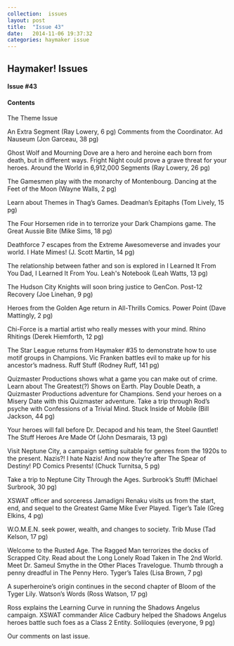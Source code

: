 ```yaml
---
collection:  issues
layout: post
title:  "Issue 43"
date:   2014-11-06 19:37:32
categories: haymaker issue
---
```


<h2>Haymaker! Issues</h2>

<h4>Issue #43</h4>

<h4>Contents</h4>

The Theme Issue

An Extra Segment (Ray Lowery, 6 pg)
Comments from the Coordinator.
Ad Nauseum (Jon Garceau, 38 pg)

Ghost Wolf and Mourning Dove are a hero and heroine each born from death, but in different ways.
Fright Night could prove a grave threat for your heroes.
Around the World in 6,912,000 Segments (Ray Lowery, 26 pg)

The Gamesmen play with the monarchy of Montenbourg.
Dancing at the Feet of the Moon (Wayne Walls, 2 pg)

Learn about Themes in Thag’s Games.
Deadman’s Epitaphs (Tom Lively, 15 pg)

The Four Horsemen ride in to terrorize your Dark Champions game.
The Great Aussie Bite (Mike Sims, 18 pg)

Deathforce 7 escapes from the Extreme Awesomeverse and invades your world.
I Hate Mimes! (J. Scott Martin, 14 pg)

The relationship between father and son is explored in I Learned It From You Dad, I Learned It From You.
Leah's Notebook (Leah Watts, 13 pg)

The Hudson City Knights will soon bring justice to GenCon.
Post-12 Recovery (Joe Linehan, 9 pg)

Heroes from the Golden Age return in All-Thrills Comics.
Power Point (Dave Mattingly, 2 pg)

Chi-Force is a martial artist who really messes with your mind.
Rhino Rhitings (Derek Hiemforth, 12 pg)

The Star League returns from Haymaker #35 to demonstrate how to use motif groups in Champions.
Vic Franken battles evil to make up for his ancestor’s madness.
Ruff Stuff (Rodney Ruff, 141 pg)

Quizmaster Productions shows what a game you can make out of crime.
Learn about The Greatest(?) Shows on Earth.
Play Double Death, a Quizmaster Productions adventure for Champions.
Send your heroes on a Misery Date with this Quizmaster adventure.
Take a trip through Rod’s psyche with Confessions of a Trivial Mind.
Stuck Inside of Mobile (Bill Jackson, 44 pg)

Your heroes will fall before Dr. Decapod and his team, the Steel Gauntlet!
The Stuff Heroes Are Made Of (John Desmarais, 13 pg)

Visit Neptune City, a campaign setting suitable for genres from the 1920s to the present.
Nazis?! I hate Nazis! And now they’re after The Spear of Destiny!
PD Comics Presents! (Chuck Turnitsa, 5 pg)

Take a trip to Neptune City Through the Ages.
Surbrook’s Stuff! (Michael Surbrook, 30 pg)

XSWAT officer and sorceress Jamadigni Renaku visits us from the start, end, and sequel to the Greatest Game Mike Ever Played.
Tiger’s Tale (Greg Elkins, 4 pg)

W.O.M.E.N. seek power, wealth, and changes to society.
Trib Muse (Tad Kelson, 17 pg)

Welcome to the Rusted Age.
The Ragged Man terrorizes the docks of Scrapped City.
Read about the Long Lonely Road Taken in The 2nd World.
Meet Dr. Sameul Smythe in the Other Places Travelogue.
Thumb through a penny dreadful in The Penny Hero.
Tyger’s Tales (Lisa Brown, 7 pg)

A superheroine’s origin continues in the second chapter of Bloom of the Tyger Lily.
Watson’s Words (Ross Watson, 17 pg)

Ross explains the Learning Curve in running the Shadows Angelus campaign.
XSWAT commander Alice Cadbury helped the Shadows Angelus heroes battle such foes as a Class 2 Entity.
Soliloquies (everyone, 9 pg)

Our comments on last issue.